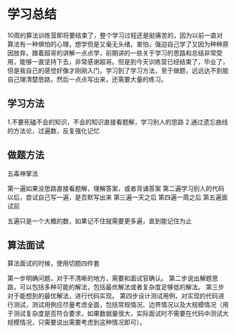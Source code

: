 # 学习总结

10周的算法训练营即将要结束了，整个学习过程还是挺痛苦的，因为以前一直对算法有一种惧怕的心理，想学但是又毫无头绪，害怕，强迫自己学了又因为种种原因放弃。跟着超哥的讲解一点点学，前期讲的一些关于学习的思路和总结非常受用，能够一直坚持下去，非常感谢超哥。但是到今天训练营已经结束了，毕业了，但是我自己的感觉好像才刚刚入门，学习到了学习方法，至于做题，远远达不到能自己理清楚思路，然后一点点写出来，还需要大量的练习。


## 学习方法

1.不要死磕不会的知识，不会的知识直接看题解，学习别人的思路
2.通过遗忘曲线的方法论，过遍数，反复强化记忆

## 做题方法

五毒神掌法

第一遍如果没思路直接看题解，理解答案，或者背诵答案
第二遍学习别人的代码以后，尝试自己写一遍，是否默写出来
第三遍一天之后
第四遍一周之后
第五遍面试前

五遍只是一个大概的数，如果记不住就需要更多遍，直到能记住为止

## 算法面试

算法面试的时候，使用切题四件套

第一步明确问题，对于不清晰的地方，需要和面试官确认。
第二步说出解题思路，可以包括多种可能的解法，包括最优解法或者复杂度足够低的解法。
第三步对于能想到的最优解法，进行代码实现。
第四步设计测试用例，对实现的代码进行测试，测试用例应尽量考虑全面，包括常规情况、边界情况以及大规模情况（用于测试复杂度是否符合要求，如果数据量很大，实际面试时不需要在代码中测试大规模情况，只需要说出需要考虑到这种情况即可）。